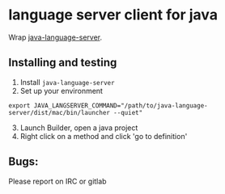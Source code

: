 # language server client for java

Wrap [java-language-server](https://github.com/georgewfraser/java-language-server).

## Installing and testing

1. Install `java-language-server`
2. Set up your environment
```
export JAVA_LANGSERVER_COMMAND="/path/to/java-language-server/dist/mac/bin/launcher --quiet"
```
3. Launch Builder, open a java project
4. Right click on a method and click 'go to definition'

## Bugs:

Please report on IRC or gitlab
